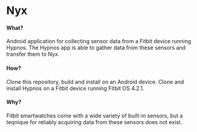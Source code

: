# Nyx

#### What?
Android application for collecting sensor data from a Fitbit device running Hypnos. The Hypnos app is able to gather data from these sensors and transfer them to Nyx.


#### How?
Clone this repository, build and install on an Android device. Clone and install Hypnos on a Fitbit device running Fitbit OS 4.2.1.

#### Why?
Fitbit smartwatches come with a wide variety of built-in sensors, but a teqnique for reliably acquiring data from these sensors does not exist. 